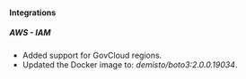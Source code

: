 
#### Integrations
##### AWS - IAM
- Added support for GovCloud regions.
- Updated the Docker image to: *demisto/boto3:2.0.0.19034*.

